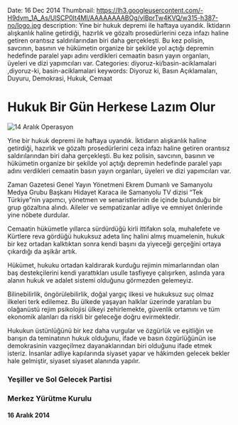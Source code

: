 Date: 16 Dec 2014
Thumbnail: https://lh3.googleusercontent.com/-H9dvm_1A_As/UlSCP0It4MI/AAAAAAAABOg/vlBprTw4KVQ/w315-h387-no/logo.jpg
description: Yine bir hukuk depremi ile haftaya uyandık. İktidarın alışkanlık haline getirdiği, hazırlık ve gözaltı prosedürlerini ceza infazı haline getiren orantısız saldırılarından biri daha gerçekleşti. Bu kez polisin, savcının, basının ve hükümetin organize bir şekilde yol açtığı depremin hedefinde paralel yapı adını verdikleri cemaatin basın yayın organları, üyeleri ve dizi yapımcıları var.
Categories: diyoruz-ki/basin-aciklamalari ,diyoruz-ki, basin-aciklamalari
keywords: Diyoruz ki, Basın Açıklamaları, Duyuru, Demokrasi, Hukuk, Cemaat

# Hukuk Bir Gün Herkese Lazım Olur

![14 Aralık Operasyon](https://lh3.googleusercontent.com/-H9dvm_1A_As/UlSCP0It4MI/AAAAAAAABOg/vlBprTw4KVQ/w315-h387-no/logo.jpg)

Yine bir hukuk depremi ile haftaya uyandık. İktidarın alışkanlık haline getirdiği, hazırlık ve gözaltı prosedürlerini ceza infazı haline getiren orantısız saldırılarından biri daha gerçekleşti. Bu kez polisin, savcının, basının ve hükümetin organize bir şekilde yol açtığı depremin hedefinde paralel yapı adını verdikleri cemaatin basın yayın organları, üyeleri ve dizi yapımcıları var.
 
Zaman Gazetesi Genel Yayın Yönetmeni Ekrem Dumanlı ve Samanyolu Medya Grubu Başkanı Hidayet Karaca ile Samanyolu TV dizisi “Tek Türkiye”nin yapımcı, yönetmen ve senaristlerinin de içinde bulunduğu bir grup gözaltına alındı. Aileler ve sempatizanlar adliye ve emniyet önlerinde yine nöbete durdular.
 
Cemaatin hükümetle yıllarca sürdürdüğü kirli ittifakın sola, muhalefete ve Kürtlere reva gördüğü hukuksuz adeta linç halini almış muamelenin, hukuk bir kez ortadan kalktıktan sonra kendi başını da yiyeceği gerçeğini ortaya çıkardığı da aşikâr artık.
 
Hükümet, hukuku ortadan kaldırarak kurduğu rejimin mimarlarından olan baş destekçilerini kendi yarattıkları usulle tasfiyeye çalışırken, aslında yara alanın hukuk ve adalet sistemi olduğunu görmezden gelemeyiz.
 
Bilinebilirlik, öngörülebilirlik, doğal yargıç ilkesi ve hukuksuz suç olmaz ilkeleri terk edilemez. Bu ülkede yaşayan halklar üzerinde yaratılan bu olağanüstü rejim psikolojisi ülkeyi zehirlemekte, güvenlik ortamını ve tüm ekonomik alanları da riskli bir geleceğe doğru evirmektedir.

Hukukun üstünlüğünü bir kez daha vurgular ve özgürlük ve eşitliğin ve barışın da teminatının hukuk olduğunu, ifade ve basın özgürlüğünün ise demokrasinin vazgeçilmez dayanaklarından biri olduğunu ifade etmek isteriz. İnsanlar adliye kapılarında siyaset yapar ve hâkimden gelecek bekler hale gelmiştir, siyaset siyaset alanında yapılır.

### Yeşiller ve Sol Gelecek Partisi
### Merkez Yürütme Kurulu

#### 16 Aralık 2014
